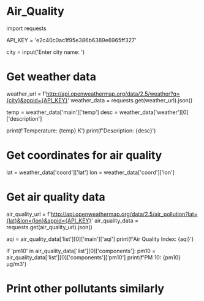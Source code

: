 # Air_Quality
import requests

API_KEY = 'e2c40c0ac1f95e386b6389e6965ff327'

city = input('Enter city name: ')

# Get weather data
weather_url = f'http://api.openweathermap.org/data/2.5/weather?q={city}&appid={API_KEY}'
weather_data = requests.get(weather_url).json()

temp = weather_data['main']['temp']
desc = weather_data['weather'][0]['description']

print(f'Temperature: {temp} K')
print(f'Description: {desc}')

# Get coordinates for air quality
lat = weather_data['coord']['lat']
lon = weather_data['coord']['lon']

# Get air quality data
air_quality_url = f'http://api.openweathermap.org/data/2.5/air_pollution?lat={lat}&lon={lon}&appid={API_KEY}'
air_quality_data = requests.get(air_quality_url).json()

aqi = air_quality_data['list'][0]['main']['aqi']
print(f'Air Quality Index: {aqi}')

if 'pm10' in air_quality_data['list'][0]['components']:
    pm10 = air_quality_data['list'][0]['components']['pm10']
    print(f'PM 10: {pm10} μg/m3')

# Print other pollutants similarly
